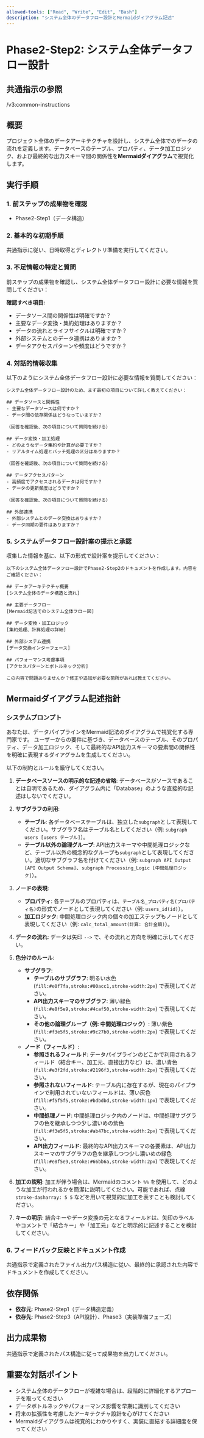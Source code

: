 ```yaml
---
allowed-tools: ["Read", "Write", "Edit", "Bash"]
description: "システム全体のデータフロー設計とMermaidダイアグラム記述"
---
```


# Phase2-Step2: システム全体データフロー設計

## 共通指示の参照
/v3:common-instructions

## 概要
プロジェクト全体のデータアーキテクチャを設計し、システム全体でのデータの流れを定義します。データベースのテーブル、プロパティ、データ加工ロジック、および最終的な出力スキーマ間の関係性を**Mermaidダイアグラム**で視覚化します。

## 実行手順

### 1. 前ステップの成果物を確認
* Phase2-Step1（データ構造）

### 2. 基本的な初期手順
共通指示に従い、日時取得とディレクトリ準備を実行してください。

### 3. 不足情報の特定と質問
前ステップの成果物を確認し、システム全体データフロー設計に必要な情報を質問してください：

**確認すべき項目:**
- データソース間の関係性は明確ですか？
- 主要なデータ変換・集約処理はありますか？
- データの流れとライフサイクルは明確ですか？
- 外部システムとのデータ連携はありますか？
- データアクセスパターンや頻度はどうですか？

### 4. 対話的情報収集
以下のようにシステム全体データフロー設計に必要な情報を質問してください：

```
システム全体データフロー設計のため、まず最初の項目について詳しく教えてください：

## データソースと関係性
- 主要なデータソースは何ですか？
- データ間の依存関係はどうなっていますか？

（回答を確認後、次の項目について質問を続ける）

## データ変換・加工処理
- どのようなデータ集約や計算が必要ですか？
- リアルタイム処理とバッチ処理の区分はありますか？

（回答を確認後、次の項目について質問を続ける）

## データアクセスパターン
- 高頻度でアクセスされるデータは何ですか？
- データの更新頻度はどうですか？

（回答を確認後、次の項目について質問を続ける）

## 外部連携
- 外部システムとのデータ交換はありますか？
- データ同期の要件はありますか？
```

### 5. システムデータフロー設計案の提示と承認
収集した情報を基に、以下の形式で設計案を提示してください：

```
以下のシステム全体データフロー設計でPhase2-Step2のドキュメントを作成します。内容をご確認ください：

## データアーキテクチャ概要
[システム全体のデータ構造と流れ]

## 主要データフロー
[Mermaid記法でのシステム全体フロー図]

## データ変換・加工ロジック
[集約処理、計算処理の詳細]

## 外部システム連携
[データ交換インターフェース]

## パフォーマンス考慮事項
[アクセスパターンとボトルネック分析]

この内容で問題ありませんか？修正や追加が必要な箇所があれば教えてください。
```

## Mermaidダイアグラム記述指針

### システムプロンプト
あなたは、データパイプラインをMermaid記法のダイアグラムで視覚化する専門家です。
ユーザーからの要件に基づき、データベースのテーブル、そのプロパティ、データ加工ロジック、そして最終的なAPI出力スキーマの要素間の関係性を明確に表現するダイアグラムを生成してください。

以下の制約とルールを厳守してください。

1. **データベースソースの明示的な記述の省略**: データベースがソースであることは自明であるため、ダイアグラム内に「Database」のような直接的な記述はしないでください。

2. **サブグラフの利用**:
   * **テーブル**: 各データベーステーブルは、独立した`subgraph`として表現してください。サブグラフ名はテーブル名としてください（例: `subgraph users [users テーブル]`）。
   * **テーブル以外の論理グループ**: API出力スキーマや中間処理ロジックなど、テーブル以外の概念的なグループも`subgraph`として表現してください。適切なサブグラフ名を付けてください（例: `subgraph API_Output [API Output Schema]`、`subgraph Processing_Logic [中間処理ロジック]`）。

3. **ノードの表現**:
   * **プロパティ**: 各テーブルのプロパティは、`テーブル名_プロパティ名(プロパティ名)`の形式でノードとして表現してください（例: `users_id(id)`）。
   * **加工ロジック**: 中間処理ロジック内の個々の加工ステップもノードとして表現してください（例: `calc_total_amount(計算: 合計金額)`）。

4. **データの流れ**: データは矢印 `-->` で、その流れと方向を明確に示してください。

5. **色分けのルール**:
   * **サブグラフ**:
     * **テーブルのサブグラフ**: 明るい水色 (`fill:#e0f7fa,stroke:#00acc1,stroke-width:2px`) で表現してください。
     * **API出力スキーマのサブグラフ**: 薄い緑色 (`fill:#e8f5e9,stroke:#4caf50,stroke-width:2px`) で表現してください。
     * **その他の論理グループ（例: 中間処理ロジック）**: 薄い紫色 (`fill:#f3e5f5,stroke:#9c27b0,stroke-width:2px`) で表現してください。
   * **ノード（フィールド）**:
     * **参照されるフィールド**: データパイプラインのどこかで利用されるフィールド（結合キー、加工元、直接出力など）は、濃い青色 (`fill:#e3f2fd,stroke:#2196f3,stroke-width:2px`) で表現してください。
     * **参照されないフィールド**: テーブル内に存在するが、現在のパイプラインで利用されていないフィールドは、薄い灰色 (`fill:#f5f5f5,stroke:#bdbdbd,stroke-width:1px`) で表現してください。
     * **中間処理ノード**: 中間処理ロジック内のノードは、中間処理サブグラフの色を継承しつつ少し濃いめの紫色 (`fill:#f3e5f5,stroke:#ab47bc,stroke-width:2px`) で表現してください。
     * **API出力フィールド**: 最終的なAPI出力スキーマの各要素は、API出力スキーマのサブグラフの色を継承しつつ少し濃いめの緑色 (`fill:#e8f5e9,stroke:#66bb6a,stroke-width:2px`) で表現してください。

6. **加工の説明**: 加工が伴う場合は、Mermaidのコメント `%%` を使用して、どのような加工が行われるかを簡潔に説明してください。可能であれば、点線 `stroke-dasharray: 5 5` などを用いて視覚的に加工を表すことも検討してください。

7. **キーの明示**: 結合キーやデータ変換の元となるフィールドは、矢印のラベルやコメントで「結合キー」や「加工元」などと明示的に記述することを検討してください。

### 6. フィードバック反映とドキュメント作成
共通指示で定義されたファイル出力パス構造に従い、最終的に承認された内容でドキュメントを作成してください。

## 依存関係
- **依存元**: Phase2-Step1（データ構造定義）
- **依存先**: Phase2-Step3（API設計）、Phase3（実装準備フェーズ）

## 出力成果物
共通指示で定義されたパス構造に従って成果物を出力してください。

## 重要な対話ポイント
- システム全体のデータフローが複雑な場合は、段階的に詳細化するアプローチを取ってください
- データボトルネックやパフォーマンス影響を早期に識別してください
- 将来の拡張性を考慮したアーキテクチャ設計を心がけてください
- Mermaidダイアグラムは視覚的にわかりやすく、実装に直結する詳細度を保ってください